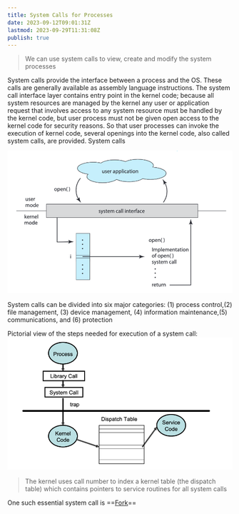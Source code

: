 ```yaml
---
title: System Calls for Processes
date: 2023-09-12T09:01:31Z
lastmod: 2023-09-29T11:31:08Z
publish: true
---
```


> We can use system calls to view, create and modify the system processes

System calls provide the interface between a process and the OS. These calls are generally available as assembly language instructions. The system call interface layer contains entry point in the kernel code; because all system resources are managed by the kernel any user or application request that involves access to any system resource must be handled by the kernel code, but user process must not be given open access to the kernel code for security reasons. So that user processes can invoke the execution of kernel code, several openings into the kernel code, also called system calls, are provided. System calls

​![System Calls for Processes-2](../_old-attachments/System%20Calls%20for%20Processes-2.png)​

System calls can be divided into six major categories: (1) process control,(2) file management, (3) device management, (4) information maintenance,(5) communications, and (6) protection

Pictorial view of the steps needed for execution of a system call:
​![System Calls for Processes](../_old-attachments/System%20Calls%20for%20Processes.png)​

> The kernel uses call number to index a kernel table (the dispatch table) which contains pointers to service routines for all system calls

One such essential system call is ==[Fork](Fork.md)==
